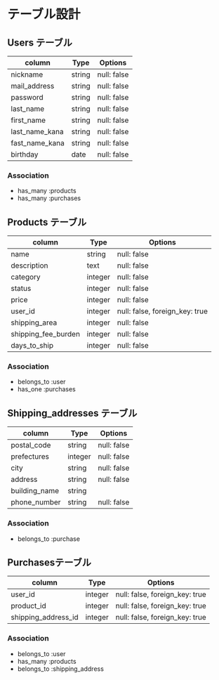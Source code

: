 # テーブル設計

## Users テーブル

| column          | Type   | Options     |
|-----------------|--------|-------------|
| nickname        | string | null: false |
| mail_address    | string | null: false |
| password        | string | null: false |
| last_name       | string | null: false |
| first_name      | string | null: false |
| last_name_kana  | string | null: false |
| fast_name_kana  | string | null: false |
| birthday        | date   | null: false |


### Association

- has_many   :products
- has_many   :purchases

## Products テーブル

| column               | Type    | Options                        |
|----------------------|---------|--------------------------------|
| name                 | string  | null: false                    |
| description          | text    | null: false                    |
| category             | integer | null: false                    |
| status               | integer | null: false                    |
| price                | integer | null: false                    |
| user_id              | integer | null: false, foreign_key: true |
| shipping_area        | integer | null: false                    |
| shipping_fee_burden  | integer | null: false                    |
| days_to_ship         | integer | null: false                    |

### Association

- belongs_to :user
- has_one    :purchases

## Shipping_addresses テーブル

| column               | Type    | Options                        |
|----------------------|---------|--------------------------------|
| postal_code          | string  | null: false                    |
| prefectures          | integer | null: false                    |
| city                 | string  | null: false                    |
| address              | string  | null: false                    |
| building_name        | string  |                                |
| phone_number         | string  | null: false                    |

### Association

- belongs_to :purchase

## Purchasesテーブル

| column                | Type    | Options                        |
|-----------------------|---------|--------------------------------|
| user_id               | integer | null: false, foreign_key: true |
| product_id            | integer | null: false, foreign_key: true |
| shipping_address_id   | integer | null: false, foreign_key: true |

### Association

- belongs_to :user
- has_many   :products
- belongs_to :shipping_address


